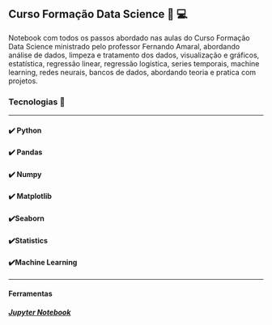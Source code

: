 ## Curso Formação Data Science :snake: :computer:



Notebook com todos os passos abordado nas aulas do Curso Formação Data Science ministrado pelo professor Fernando Amaral, abordando análise de dados, limpeza e tratamento dos dados, visualização e gráficos, estatística, regressão linear, regressão logística, series temporais, machine learning, redes neurais, bancos de dados, abordando teoria e pratica com projetos.



### Tecnologias 🚀

------

#### :heavy_check_mark: Python

#### :heavy_check_mark: Pandas

#### :heavy_check_mark: Numpy

#### :heavy_check_mark: Matplotlib

#### :heavy_check_mark:Seaborn

#### :heavy_check_mark:Statistics​

#### :heavy_check_mark:Machine Learning



------

#### Ferramentas

##### [Jupyter Notebook](https://jupyter.org/)



